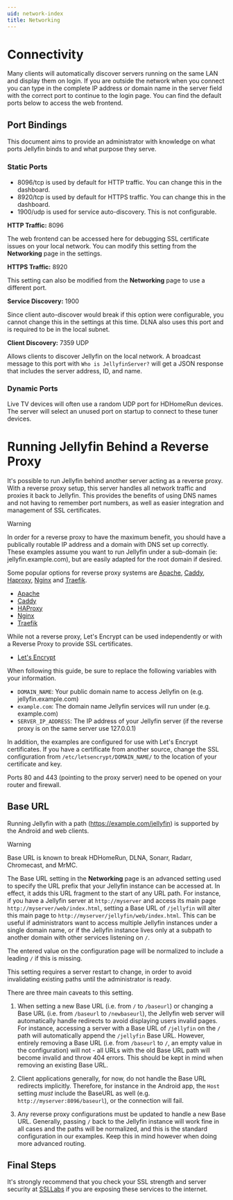 ```yaml
---
uid: network-index
title: Networking
---
```


# Connectivity

Many clients will automatically discover servers running on the same LAN and display them on login. If you are outside the network when you connect you can type in the complete IP address or domain name in the server field with the correct port to continue to the login page. You can find the default ports below to access the web frontend.

## Port Bindings

This document aims to provide an administrator with knowledge on what ports Jellyfin binds to and what purpose they serve.

### Static Ports

* 8096/tcp is used by default for HTTP traffic. You can change this in the dashboard.
* 8920/tcp is used by default for HTTPS traffic. You can change this in the dashboard.
* 1900/udp is used for service auto-discovery. This is not configurable.

**HTTP Traffic:** 8096

The web frontend can be accessed here for debugging SSL certificate issues on your local network. You can modify this setting from the **Networking** page in the settings.

**HTTPS Traffic:** 8920

This setting can also be modified from the **Networking** page to use a different port.

**Service Discovery:** 1900

Since client auto-discover would break if this option were configurable, you cannot change this in the settings at this time. DLNA also uses this port and is required to be in the local subnet.

**Client Discovery:** 7359 UDP

Allows clients to discover Jellyfin on the local network. A broadcast message to this port with `Who is JellyfinServer?` will get a JSON response that includes the server address, ID, and name.

### Dynamic Ports

Live TV devices will often use a random UDP port for HDHomeRun devices. The server will select an unused port on startup to connect to these tuner devices.

# Running Jellyfin Behind a Reverse Proxy

It's possible to run Jellyfin behind another server acting as a reverse proxy.  With a reverse proxy setup, this server handles all network traffic and proxies it back to Jellyfin. This provides the benefits of using DNS names and not having to remember port numbers, as well as easier integration and management of SSL certificates.

> [!WARNING]
> In order for a reverse proxy to have the maximum benefit, you should have a publically routable IP address and a domain with DNS set up correctly.  These examples assume you want to run Jellyfin under a sub-domain (ie: jellyfin.example.com), but are easily adapted for the root domain if desired.

Some popular options for reverse proxy systems are [Apache](https://httpd.apache.org/), [Caddy](https://caddyserver.com/), [Haproxy](https://www.haproxy.com/), [Nginx](https://www.nginx.com/) and [Traefik](https://traefik.io/).

* [Apache](xref:network-reverse-proxy-apache)
* [Caddy](xref:network-reverse-proxy-caddy)
* [HAProxy](xref:network-reverse-proxy-haproxy)
* [Nginx](xref:network-reverse-proxy-nginx)
* [Traefik](xref:network-reverse-proxy-traefik)

While not a reverse proxy, Let's Encrypt can be used independently or with a Reverse Proxy to provide SSL certificates.

* [Let's Encrypt](xref:network-letsencrypt)

When following this guide, be sure to replace the following variables with your information.

* `DOMAIN_NAME`: Your public domain name to access Jellyfin on (e.g. jellyfin.example.com)
* `example.com`: The domain name Jellyfin services will run under (e.g. example.com)
* `SERVER_IP_ADDRESS`: The IP address of your Jellyfin server (if the reverse proxy is on the same server use 127.0.0.1)

In addition, the examples are configured for use with Let's Encrypt certificates. If you have a certificate from another source, change the SSL configuration from `/etc/letsencrypt/DOMAIN_NAME/` to the location of your certificate and key.

Ports 80 and 443 (pointing to the proxy server) need to be opened on your router and firewall.

## Base URL

Running Jellyfin with a path (https://example.com/jellyfin) is supported by the Android and web clients.

> [!WARNING]
> Base URL is known to break HDHomeRun, DLNA, Sonarr, Radarr, Chromecast, and MrMC.

The Base URL setting in the **Networking** page is an advanced setting used to specify the URL prefix that your Jellyfin instance can be accessed at. In effect, it adds this URL fragment to the start of any URL path. For instance, if you have a Jellyfin server at `http://myserver` and access its main page `http://myserver/web/index.html`, setting a Base URL of `/jellyfin` will alter this main page to `http://myserver/jellyfin/web/index.html`. This can be useful if administrators want to access multiple Jellyfin instances under a single domain name, or if the Jellyfin instance lives only at a subpath to another domain with other services listening on `/`.

The entered value on the configuration page will be normalized to include a leading `/` if this is missing.

This setting requires a server restart to change, in order to avoid invalidating existing paths until the administrator is ready.

There are three main caveats to this setting.

1. When setting a new Base URL (i.e. from `/` to `/baseurl`) or changing a Base URL (i.e. from `/baseurl` to `/newbaseurl`), the Jellyfin web server will automatically handle redirects to avoid displaying users invalid pages. For instance, accessing a server with a Base URL of `/jellyfin` on the `/` path will automatically append the `/jellyfin` Base URL. However, entirely removing a Base URL (i.e. from `/baseurl` to `/`, an empty value in the configuration) will not - all URLs with the old Base URL path will become invalid and throw 404 errors. This should be kept in mind when removing an existing Base URL.

2. Client applications generally, for now, do not handle the Base URL redirects implicitly. Therefore, for instance in the Android app, the `Host` setting *must* include the BaseURL as well (e.g. `http://myserver:8096/baseurl`), or the connection will fail.

3. Any reverse proxy configurations must be updated to handle a new Base URL. Generally, passing `/` back to the Jellyfin instance will work fine in all cases and the paths will be normalized, and this is the standard configuration in our examples. Keep this in mind however when doing more advanced routing.

## Final Steps

It's strongly recommend that you check your SSL strength and server security at [SSLLabs](https://www.ssllabs.com/ssltest/analyze.html) if you are exposing these services to the internet.
